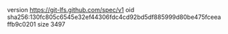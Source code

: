 version https://git-lfs.github.com/spec/v1
oid sha256:130fc805c6545e32ef44306fdc4cd92bd5df885999d80be475fceeaffb9c0201
size 3497
